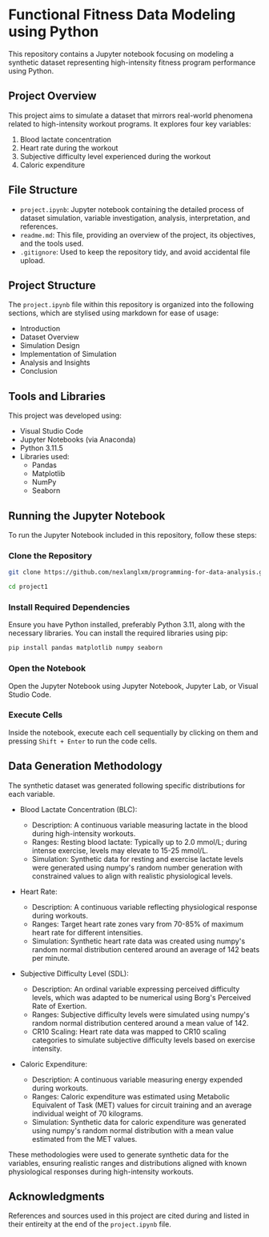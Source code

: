 # Functional Fitness Data Modeling using Python

This repository contains a Jupyter notebook focusing on modeling a synthetic dataset representing high-intensity fitness program performance using Python.

## Project Overview

This project aims to simulate a dataset that mirrors real-world phenomena related to high-intensity workout programs. It explores four key variables:

1. Blood lactate concentration
2. Heart rate during the workout
3. Subjective difficulty level experienced during the workout
4. Caloric expenditure

## File Structure

- `project.ipynb`: Jupyter notebook containing the detailed process of dataset simulation, variable investigation, analysis, interpretation, and references.
- `readme.md`: This file, providing an overview of the project, its objectives, and the tools used.
- `.gitignore`: Used to keep the repository tidy, and avoid accidental file upload.

## Project Structure

The `project.ipynb` file within this repository is organized into the following sections, which are stylised using markdown for ease of usage:

- Introduction
- Dataset Overview
- Simulation Design
- Implementation of Simulation
- Analysis and Insights
- Conclusion

## Tools and Libraries

This project was developed using:

- Visual Studio Code
- Jupyter Notebooks (via Anaconda)
- Python 3.11.5
- Libraries used:
  - Pandas
  - Matplotlib
  - NumPy
  - Seaborn

## Running the Jupyter Notebook

To run the Jupyter Notebook included in this repository, follow these steps:

### Clone the Repository

```bash
git clone https://github.com/nexlanglxm/programming-for-data-analysis.git
```

```bash
cd project1
```

### Install Required Dependencies

Ensure you have Python installed, preferably Python 3.11, along with the necessary libraries. You can install the required libraries using pip:

```bash
pip install pandas matplotlib numpy seaborn
```

### Open the Notebook

Open the Jupyter Notebook using Jupyter Notebook, Jupyter Lab, or Visual Studio Code.

### Execute Cells

Inside the notebook, execute each cell sequentially by clicking on them and pressing `Shift + Enter` to run the code cells.

## Data Generation Methodology

The synthetic dataset was generated following specific distributions for each variable.

- Blood Lactate Concentration (BLC):
  - Description: A continuous variable measuring lactate in the blood during high-intensity workouts.
  - Ranges: Resting blood lactate: Typically up to 2.0 mmol/L; during intense exercise, levels may elevate to 15-25 mmol/L.
  - Simulation: Synthetic data for resting and exercise lactate levels were generated using numpy's random number generation with constrained values to align with realistic physiological levels.

- Heart Rate:
  - Description: A continuous variable reflecting physiological response during workouts.
  - Ranges: Target heart rate zones vary from 70-85% of maximum heart rate for different intensities.
  - Simulation: Synthetic heart rate data was created using numpy's random normal distribution centered around an average of 142 beats per minute.

- Subjective Difficulty Level (SDL):
  - Description: An ordinal variable expressing perceived difficulty levels, which was adapted to be numerical using Borg's Perceived Rate of Exertion.
  - Ranges: Subjective difficulty levels were simulated using numpy's random normal distribution centered around a mean value of 142.
  - CR10 Scaling: Heart rate data was mapped to CR10 scaling categories to simulate subjective difficulty levels based on exercise intensity.

- Caloric Expenditure:
  - Description: A continuous variable measuring energy expended during workouts.
  - Ranges: Caloric expenditure was estimated using Metabolic Equivalent of Task (MET) values for circuit training and an average individual weight of 70 kilograms.
  - Simulation: Synthetic data for caloric expenditure was generated using numpy's random normal distribution with a mean value estimated from the MET values.
  
These methodologies were used to generate synthetic data for the variables, ensuring realistic ranges and distributions aligned with known physiological responses during high-intensity workouts.

## Acknowledgments

References and sources used in this project are cited during and listed in their entireity at the end of the `project.ipynb` file.
